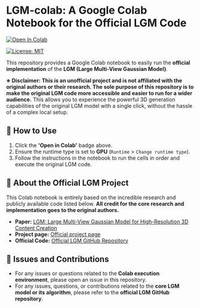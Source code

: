 # LGM-colab: A Google Colab Notebook for the Official LGM Code

[![Open In Colab](https://colab.research.google.com/assets/colab-badge.svg)]([https://colab.research.google.com/assets/colab-badge.svg](https://colab.research.google.com/github/jiu31/LGM-colab/blob/main/lgm.ipynb))

[![License: MIT](https://img.shields.io/badge/License-MIT-yellow.svg)](LICENSE)

This repository provides a Google Colab notebook to easily run the **official implementation** of the **LGM (Large Multi-View Gaussian Model)**.

**※ Disclaimer: This is an unofficial project and is not affiliated with the original authors or their research. The sole purpose of this repository is to make the original LGM code more accessible and easier to run for a wider audience.**
This allows you to experience the powerful 3D generation capabilities of the original LGM model with a single click, without the hassle of a complex local setup.

## 🚀 How to Use
1.  Click the **'Open in Colab'** badge above.
2.  Ensure the runtime type is set to **GPU** (`Runtime` > `Change runtime type`).
3.  Follow the instructions in the notebook to run the cells in order and execute the original LGM code.

## 📄 About the Official LGM Project
This Colab notebook is entirely based on the incredible research and publicly available code listed below. **All credit for the core research and implementation goes to the original authors.**

- **Paper:** [LGM: Large Multi-View Gaussian Model for High-Resolution 3D Content Creation](https://arxiv.org/abs/2402.05054)
- **Project page:** [Official project page](https://me.kiui.moe/lgm/)
- **Official Code:** [Official LGM GitHub Repository](https://github.com/3DTopia/LGM)

## 💬 Issues and Contributions
- For any issues or questions related to the **Colab execution environment**, please open an issue in this repository.
- For any issues, questions, or contributions related to the **core LGM model or its algorithm**, please refer to the **official LGM GitHub repository**.
